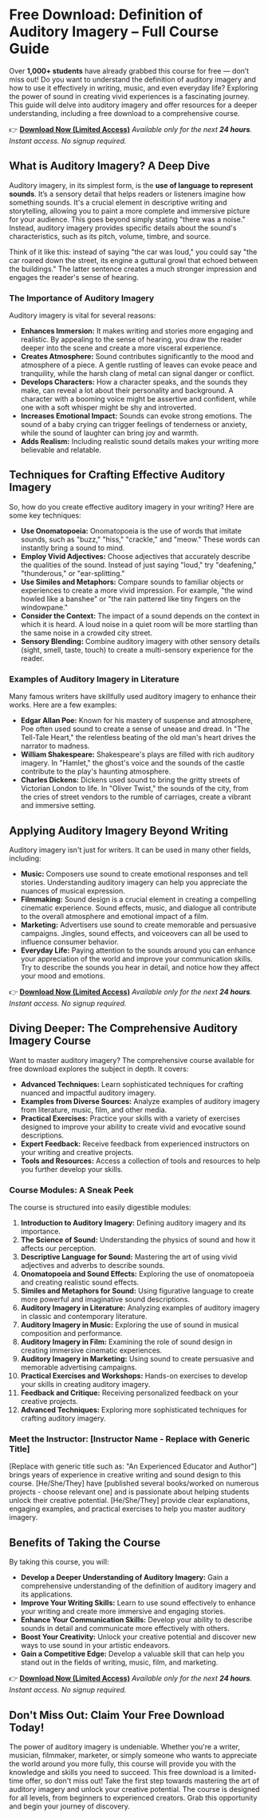 # Free Download: Definition of Auditory Imagery – Full Course Guide

Over **1,000+ students** have already grabbed this course for free — don’t miss out!
Do you want to understand the definition of auditory imagery and how to use it effectively in writing, music, and even everyday life? Exploring the power of sound in creating vivid experiences is a fascinating journey. This guide will delve into auditory imagery and offer resources for a deeper understanding, including a free download to a comprehensive course.

👉 **[Download Now (Limited Access)](https://udemywork.com/definition-of-auditory-imagery)**
_Available only for the next **24 hours**. Instant access. No signup required._

## What is Auditory Imagery? A Deep Dive

Auditory imagery, in its simplest form, is the **use of language to represent sounds**. It’s a sensory detail that helps readers or listeners imagine how something sounds. It's a crucial element in descriptive writing and storytelling, allowing you to paint a more complete and immersive picture for your audience. This goes beyond simply stating "there was a noise." Instead, auditory imagery provides specific details about the sound's characteristics, such as its pitch, volume, timbre, and source.

Think of it like this: instead of saying "the car was loud," you could say "the car roared down the street, its engine a guttural growl that echoed between the buildings." The latter sentence creates a much stronger impression and engages the reader's sense of hearing.

### The Importance of Auditory Imagery

Auditory imagery is vital for several reasons:

*   **Enhances Immersion:** It makes writing and stories more engaging and realistic. By appealing to the sense of hearing, you draw the reader deeper into the scene and create a more visceral experience.
*   **Creates Atmosphere:** Sound contributes significantly to the mood and atmosphere of a piece. A gentle rustling of leaves can evoke peace and tranquility, while the harsh clang of metal can signal danger or conflict.
*   **Develops Characters:** How a character speaks, and the sounds they make, can reveal a lot about their personality and background. A character with a booming voice might be assertive and confident, while one with a soft whisper might be shy and introverted.
*   **Increases Emotional Impact:** Sounds can evoke strong emotions. The sound of a baby crying can trigger feelings of tenderness or anxiety, while the sound of laughter can bring joy and warmth.
*   **Adds Realism:** Including realistic sound details makes your writing more believable and relatable.

## Techniques for Crafting Effective Auditory Imagery

So, how do you create effective auditory imagery in your writing? Here are some key techniques:

*   **Use Onomatopoeia:** Onomatopoeia is the use of words that imitate sounds, such as "buzz," "hiss," "crackle," and "meow." These words can instantly bring a sound to mind.
*   **Employ Vivid Adjectives:** Choose adjectives that accurately describe the qualities of the sound. Instead of just saying "loud," try "deafening," "thunderous," or "ear-splitting."
*   **Use Similes and Metaphors:** Compare sounds to familiar objects or experiences to create a more vivid impression. For example, "the wind howled like a banshee" or "the rain pattered like tiny fingers on the windowpane."
*   **Consider the Context:** The impact of a sound depends on the context in which it is heard. A loud noise in a quiet room will be more startling than the same noise in a crowded city street.
*   **Sensory Blending:** Combine auditory imagery with other sensory details (sight, smell, taste, touch) to create a multi-sensory experience for the reader.

### Examples of Auditory Imagery in Literature

Many famous writers have skillfully used auditory imagery to enhance their works. Here are a few examples:

*   **Edgar Allan Poe:** Known for his mastery of suspense and atmosphere, Poe often used sound to create a sense of unease and dread. In "The Tell-Tale Heart," the relentless beating of the old man's heart drives the narrator to madness.
*   **William Shakespeare:** Shakespeare's plays are filled with rich auditory imagery. In "Hamlet," the ghost's voice and the sounds of the castle contribute to the play's haunting atmosphere.
*   **Charles Dickens:** Dickens used sound to bring the gritty streets of Victorian London to life. In "Oliver Twist," the sounds of the city, from the cries of street vendors to the rumble of carriages, create a vibrant and immersive setting.

## Applying Auditory Imagery Beyond Writing

Auditory imagery isn't just for writers. It can be used in many other fields, including:

*   **Music:** Composers use sound to create emotional responses and tell stories. Understanding auditory imagery can help you appreciate the nuances of musical expression.
*   **Filmmaking:** Sound design is a crucial element in creating a compelling cinematic experience. Sound effects, music, and dialogue all contribute to the overall atmosphere and emotional impact of a film.
*   **Marketing:** Advertisers use sound to create memorable and persuasive campaigns. Jingles, sound effects, and voiceovers can all be used to influence consumer behavior.
*   **Everyday Life:** Paying attention to the sounds around you can enhance your appreciation of the world and improve your communication skills. Try to describe the sounds you hear in detail, and notice how they affect your mood and emotions.

👉 **[Download Now (Limited Access)](https://udemywork.com/definition-of-auditory-imagery)**
_Available only for the next **24 hours**. Instant access. No signup required._

## Diving Deeper: The Comprehensive Auditory Imagery Course

Want to master auditory imagery? The comprehensive course available for free download explores the subject in depth. It covers:

*   **Advanced Techniques:** Learn sophisticated techniques for crafting nuanced and impactful auditory imagery.
*   **Examples from Diverse Sources:** Analyze examples of auditory imagery from literature, music, film, and other media.
*   **Practical Exercises:** Practice your skills with a variety of exercises designed to improve your ability to create vivid and evocative sound descriptions.
*   **Expert Feedback:** Receive feedback from experienced instructors on your writing and creative projects.
*   **Tools and Resources:** Access a collection of tools and resources to help you further develop your skills.

### Course Modules: A Sneak Peek

The course is structured into easily digestible modules:

1.  **Introduction to Auditory Imagery:** Defining auditory imagery and its importance.
2.  **The Science of Sound:** Understanding the physics of sound and how it affects our perception.
3.  **Descriptive Language for Sound:** Mastering the art of using vivid adjectives and adverbs to describe sounds.
4.  **Onomatopoeia and Sound Effects:** Exploring the use of onomatopoeia and creating realistic sound effects.
5.  **Similes and Metaphors for Sound:** Using figurative language to create more powerful and imaginative sound descriptions.
6.  **Auditory Imagery in Literature:** Analyzing examples of auditory imagery in classic and contemporary literature.
7.  **Auditory Imagery in Music:** Exploring the use of sound in musical composition and performance.
8.  **Auditory Imagery in Film:** Examining the role of sound design in creating immersive cinematic experiences.
9.  **Auditory Imagery in Marketing:** Using sound to create persuasive and memorable advertising campaigns.
10. **Practical Exercises and Workshops:** Hands-on exercises to develop your skills in creating auditory imagery.
11. **Feedback and Critique:** Receiving personalized feedback on your creative projects.
12. **Advanced Techniques:** Exploring more sophisticated techniques for crafting auditory imagery.

### Meet the Instructor: [Instructor Name - Replace with Generic Title]

[Replace with generic title such as: "An Experienced Educator and Author"] brings years of experience in creative writing and sound design to this course. [He/She/They] have [published several books/worked on numerous projects - choose relevant one] and is passionate about helping students unlock their creative potential. [He/She/They] provide clear explanations, engaging examples, and practical exercises to help you master auditory imagery.

## Benefits of Taking the Course

By taking this course, you will:

*   **Develop a Deeper Understanding of Auditory Imagery:** Gain a comprehensive understanding of the definition of auditory imagery and its applications.
*   **Improve Your Writing Skills:** Learn to use sound effectively to enhance your writing and create more immersive and engaging stories.
*   **Enhance Your Communication Skills:** Develop your ability to describe sounds in detail and communicate more effectively with others.
*   **Boost Your Creativity:** Unlock your creative potential and discover new ways to use sound in your artistic endeavors.
*   **Gain a Competitive Edge:** Develop a valuable skill that can help you stand out in the fields of writing, music, film, and marketing.

👉 **[Download Now (Limited Access)](https://udemywork.com/definition-of-auditory-imagery)**
_Available only for the next **24 hours**. Instant access. No signup required._

## Don't Miss Out: Claim Your Free Download Today!

The power of auditory imagery is undeniable. Whether you're a writer, musician, filmmaker, marketer, or simply someone who wants to appreciate the world around you more fully, this course will provide you with the knowledge and skills you need to succeed. This free download is a limited-time offer, so don't miss out! Take the first step towards mastering the art of auditory imagery and unlock your creative potential. The course is designed for all levels, from beginners to experienced creators. Grab this opportunity and begin your journey of discovery.
